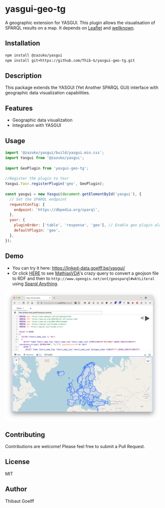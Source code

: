# yasgui-geo-tg

A geographic extension for YASGUI. This plugin allows the visualisation of SPARQL results on a map.
It depends on [Leaflet](https://leafletjs.com/) and [wellknown](https://github.com/mapbox/wellknown).

## Installation

```bash
npm install @zazuko/yasgui
npm install git+https://github.com/Thib-G/yasgui-geo-tg.git
```

## Description

This package extends the YASGUI (Yet Another SPARQL GUI) interface with geographic data visualization capabilities.

## Features

- Geographic data visualization
- Integration with YASGUI

## Usage

```javascript
import '@zazuko/yasgui/build/yasgui.min.css';
import Yasgui from '@zazuko/yasgui';

import GeoPlugin from 'yasgui-geo-tg';

//Register the plugin to Yasr
Yasgui.Yasr.registerPlugin('geo', GeoPlugin);

const yasgui = new Yasgui(document.getElementById('yasgui'), {
  // Set the SPARQL endpoint
  requestConfig: {
    endpoint: 'https://dbpedia.org/sparql',
  },
  yasr: {
    pluginOrder: ['table', 'response', 'geo'], // Enable geo plugin alongside default table
    defaultPlugin: 'geo',
  },
});
```

## Demo

- You can try it here: https://linked-data.goelff.be/yasgui/
- Or click [HERE](<https://linked-data.goelff.be/yasgui/#query=PREFIX%20gsp%3A%20%3Chttp%3A%2F%2Fwww.opengis.net%2Font%2Fgeosparql%23%3E%0APREFIX%20rdf%3A%20%3Chttp%3A%2F%2Fwww.w3.org%2F1999%2F02%2F22-rdf-syntax-ns%23%3E%0APREFIX%20xsd%3A%20%3Chttp%3A%2F%2Fwww.w3.org%2F2001%2FXMLSchema%23%3E%0APREFIX%20xyz%3A%20%3Chttp%3A%2F%2Fsparql.xyz%2Ffacade-x%2Fdata%2F%3E%0APREFIX%20fx%3A%20%3Chttp%3A%2F%2Fsparql.xyz%2Ffacade-x%2Fns%2F%3E%0A%0ASELECT%20*%20WHERE%20%0A%7B%0A%20%20FILTER%20(%3Fshort_name_iso2%20!%3D%20'RU')%0A%20%20%7B%20%20%20%20%0A%20%20%20%20SELECT%20%3Fname%20%3Fshort_name_fips%20%3Fshort_name_iso2%20%3Fshort_name_iso3%20(STRDT(CONCAT(%22POLYGON(%22%2CGROUP_CONCAT(CONCAT(%3Fcoordinate_string)%3B%20SEPARATOR%3D%22%2C%20%22)%2C%22)%22)%2C%20gsp%3AwktLiteral)%20AS%20%3Fwkt)%0A%20%20%20%20WHERE%20%7B%0A%20%20%20%20%20%20SELECT%20%3Fname%20%3Fshort_name_fips%20%3Fshort_name_iso2%20%3Fshort_name_iso3%20%3Fpolygon_index%20(CONCAT(%22(%22%2CGROUP_CONCAT(CONCAT(%3Fwkt_coordinate)%3B%20SEPARATOR%3D%22%2C%20%22)%2C%22)%22)%20AS%20%3Fcoordinate_string)%0A%20%20%20%20%20%20WHERE%20%7B%0A%20%20%20%20%20%20%20%20SERVICE%20%3Cx-sparql-anything%3Alocation%3A%3E%20%7B%0A%20%20%20%20%20%20%20%20%20%20fx%3Aproperties%20fx%3Alocation%20%22https%3A%2F%2Fraw.githubusercontent.com%2FleakyMirror%2Fmap-of-europe%2Frefs%2Fheads%2Fmaster%2FGeoJSON%2Feurope.geojson%22%20%3B%0A%20%20%20%20%20%20%20%20%20%20%20%20%20%20%20%20%20%20%20%20%20%20%20%20fx%3Amedia-type%20%20%22application%2Fjson%22%20.%09%0A%20%20%20%20%20%20%20%20%20%20%3Fs%20xyz%3Atype%20%22Feature%22%3B%0A%20%20%20%20%20%20%20%20%20%20xyz%3Ageometry%20%3Fgeom%3B%0A%20%20%20%20%20%20%20%20%20%20xyz%3Aproperties%20%3Fprops.%0A%0A%20%20%20%20%20%20%20%20%20%20%3Fprops%20xyz%3ANAME%20%3Fname%3B%0A%20%20%20%20%20%20%20%20%20%20xyz%3AFIPS%20%3Fshort_name_fips%3B%0A%20%20%20%20%20%20%20%20%20%20xyz%3AISO2%20%3Fshort_name_iso2%3B%0A%20%20%20%20%20%20%20%20%20%20xyz%3AISO3%20%3Fshort_name_iso3.%0A%0A%20%20%20%20%20%20%20%20%20%20%3Fgeom%20xyz%3Atype%20%3Fwkt_type%3B%0A%20%20%20%20%20%20%20%20%20%20xyz%3Acoordinates%20%3Fmulti_polygon.%0A%0A%20%20%20%20%20%20%20%20%20%20%3Fmulti_polygon%20%3Flist_polygon_element%20%3Fpolygon%20.%0A%20%20%20%20%20%20%20%20%20%20BIND%20(xsd%3Ainteger(replace(STR(%3Flist_polygon_element)%2C'http%3A%2F%2Fwww.w3.org%2F1999%2F02%2F22-rdf-syntax-ns%23_'%2C''))%20AS%20%3Fpolygon_index)%0A%0A%20%20%20%20%20%20%20%20%20%20%3Fpolygon%20%3Flist_coordinate_element%20%3Fcoordinate%20.%0A%20%20%20%20%20%20%20%20%20%20BIND%20(xsd%3Ainteger(replace(STR(%3Flist_coordinate_element)%2C'http%3A%2F%2Fwww.w3.org%2F1999%2F02%2F22-rdf-syntax-ns%23_'%2C''))%20AS%20%3Fcoordinate_index)%0A%0A%20%20%20%20%20%20%20%20%20%20%3Fcoordinate%20rdf%3A_1%20%3Flongitude%3B%0A%20%20%20%20%20%20%20%20%20%20%20%20%20%20%20%20%20%20%20%20%20%20rdf%3A_2%20%3Flatitude.%0A%0A%20%20%20%20%20%20%20%20%20%20BIND%20(CONCAT(str(%3Flongitude)%2C%20%22%20%22%2C%20str(%3Flatitude))%20AS%20%3Fwkt_coordinate)%20%20%0A%20%20%20%20%20%20%20%20%20%20%0A%20%20%20%20%20%20%20%20%20%20FILTER%20(str(%3Fwkt_type)%20%3D%20%22Polygon%22)%0A%20%20%20%20%20%20%20%20%7D%0A%20%20%20%20%20%20%7D%0A%20%20%20%20%20%20GROUP%20BY%20%3Fname%20%3Fshort_name_fips%20%3Fshort_name_iso2%20%3Fshort_name_iso3%20%3Fpolygon_index%0A%20%20%20%20%20%20ORDER%20BY%20%3Fcoordinate_index%20%0A%20%20%20%20%7D%0A%20%20%20%20GROUP%20BY%20%3Fname%20%3Fshort_name_fips%20%3Fshort_name_iso2%20%3Fshort_name_iso3%0A%20%20%20%20ORDER%20BY%20%3Fpolygon_index%20%0A%20%20%7D%0A%20%20UNION%0A%20%20%7B%0A%20%20%20%20SELECT%20%3Fname%20%3Fshort_name_fips%20%3Fshort_name_iso2%20%3Fshort_name_iso3%20(STRDT(CONCAT(%22MULTIPOLYGON(%22%2CGROUP_CONCAT(CONCAT(%3Fpolygon_string)%3B%20SEPARATOR%3D%22%2C%20%22)%2C%22)%22)%2C%20gsp%3AwktLiteral)%20AS%20%3Fwkt)%0A%20%20%20%20WHERE%20%7B%0A%20%20%20%20%20%20SELECT%20%3Fname%20%3Fshort_name_fips%20%3Fshort_name_iso2%20%3Fshort_name_iso3%20%3Fmultipolygon_index%20(CONCAT(%22(%22%2CGROUP_CONCAT(CONCAT(%3Fcoordinate_string)%3B%20SEPARATOR%3D%22)%2C%20(%22)%2C%22)%22)%20AS%20%3Fpolygon_string)%0A%20%20%20%20%20%20WHERE%20%7B%0A%20%20%20%20%20%20%20%20SELECT%20%3Fname%20%3Fshort_name_fips%20%3Fshort_name_iso2%20%3Fshort_name_iso3%20%3Fmultipolygon_index%20%3Fpolygon_index%20(CONCAT(%22(%22%2CGROUP_CONCAT(CONCAT(%3Fwkt_coordinate)%3B%20SEPARATOR%3D%22%2C%20%22)%2C%22)%22)%20AS%20%3Fcoordinate_string)%0A%20%20%20%20%20%20%20%20WHERE%20%7B%0A%20%20%20%20%20%20%20%20SERVICE%20%3Cx-sparql-anything%3Alocation%3A%3E%20%7B%0A%20%20%20%20%20%20%20%20%20%20fx%3Aproperties%20fx%3Alocation%20%22https%3A%2F%2Fraw.githubusercontent.com%2FleakyMirror%2Fmap-of-europe%2Frefs%2Fheads%2Fmaster%2FGeoJSON%2Feurope.geojson%22%20%3B%0A%20%20%20%20%20%20%20%20%20%20%20%20%20%20%20%20%20%20%20%20%20%20%20%20fx%3Amedia-type%20%20%22application%2Fjson%22%20.%09%0A%20%20%20%20%20%20%20%20%20%20%20%20%3Fs%20xyz%3Atype%20%22Feature%22%3B%0A%20%20%20%20%20%20%20%20%20%20%20%20xyz%3Ageometry%20%3Fgeom%3B%0A%20%20%20%20%20%20%20%20%20%20%20%20xyz%3Aproperties%20%3Fprops.%0A%0A%20%20%20%20%20%20%20%20%20%20%20%20%3Fprops%20xyz%3ANAME%20%3Fname%3B%0A%20%20%20%20%20%20%20%20%20%20%20%20xyz%3AFIPS%20%3Fshort_name_fips%3B%0A%20%20%20%20%20%20%20%20%20%20%20%20xyz%3AISO2%20%3Fshort_name_iso2%3B%0A%20%20%20%20%20%20%20%20%20%20%20%20xyz%3AISO3%20%3Fshort_name_iso3.%0A%0A%20%20%20%20%20%20%20%20%20%20%20%20%3Fgeom%20xyz%3Atype%20%3Fwkt_type%3B%0A%20%20%20%20%20%20%20%20%20%20%20%20%0A%20%20%20%20%20%20%20%20%20%20%20%20xyz%3Acoordinates%20%3Fmulti_polygon_collection.%0A%0A%20%20%20%20%20%20%20%20%20%20%20%20%3Fmulti_polygon_collection%20%3Flist_multipolygon_element%20%3Fmulti_polygon.%0A%20%20%20%20%20%20%20%20%20%20%20%20BIND%20(xsd%3Ainteger(replace(STR(%3Flist_multipolygon_element)%2C'http%3A%2F%2Fwww.w3.org%2F1999%2F02%2F22-rdf-syntax-ns%23_'%2C''))%20AS%20%3Fmultipolygon_index)%0A%0A%20%20%20%20%20%20%20%20%20%20%20%20%3Fmulti_polygon%20%3Flist_polygon_element%20%3Fpolygon%20.%0A%20%20%20%20%20%20%20%20%20%20%20%20BIND%20(xsd%3Ainteger(replace(STR(%3Flist_polygon_element)%2C'http%3A%2F%2Fwww.w3.org%2F1999%2F02%2F22-rdf-syntax-ns%23_'%2C''))%20AS%20%3Fpolygon_index)%0A%0A%20%20%20%20%20%20%20%20%20%20%20%20%3Fpolygon%20%3Flist_coordinate_element%20%3Fcoordinate%20.%0A%20%20%20%20%20%20%20%20%20%20%20%20BIND%20(xsd%3Ainteger(replace(STR(%3Flist_coordinate_element)%2C'http%3A%2F%2Fwww.w3.org%2F1999%2F02%2F22-rdf-syntax-ns%23_'%2C''))%20AS%20%3Fcoordinate_index)%0A%0A%20%20%20%20%20%20%20%20%20%20%20%20%3Fcoordinate%20rdf%3A_1%20%3Flongitude%3B%0A%20%20%20%20%20%20%20%20%20%20%20%20%20%20%20%20%20%20%20%20%20%20%20%20rdf%3A_2%20%3Flatitude.%0A%0A%20%20%20%20%20%20%20%20%20%20%20%20BIND%20(CONCAT(str(%3Flongitude)%2C%20%22%20%22%2C%20str(%3Flatitude))%20AS%20%3Fwkt_coordinate)%20%20%0A%20%20%20%20%20%20%20%20%20%20%20%20%0A%20%20%20%20%20%20%20%20%20%20%20%20FILTER%20(str(%3Fwkt_type)%20%3D%20%22MultiPolygon%22)%0A%20%20%20%20%20%20%20%20%20%20%7D%0A%20%20%20%20%20%20%20%20%7D%0A%20%20%20%20%20%20%20%20GROUP%20BY%20%3Fname%20%3Fshort_name_fips%20%3Fshort_name_iso2%20%3Fshort_name_iso3%20%3Fmultipolygon_index%20%3Fpolygon_index%0A%20%20%20%20%20%20%20%20ORDER%20BY%20%3Fcoordinate_index%20%0A%20%20%20%20%20%20%7D%0A%20%20%20%20%20%20GROUP%20BY%20%3Fname%20%3Fshort_name_fips%20%3Fshort_name_iso2%20%3Fshort_name_iso3%20%3Fmultipolygon_index%0A%20%20%20%20%20%20ORDER%20BY%20%3Fpolygon_index%20%0A%20%20%20%20%7D%0A%20%20%20%20GROUP%20BY%20%3Fname%20%3Fshort_name_fips%20%3Fshort_name_iso2%20%3Fshort_name_iso3%0A%20%20%20%20ORDER%20BY%20%3Fmultipolygon_index%20%0A%20%20%7D%0A%7D&endpoint=https%3A%2F%2Flinked-data.goelff.be%2Fsparql.anything&requestMethod=POST&tabTitle=Query&headers=%7B%7D&contentTypeConstruct=application%2Fn-triples%2C*%2F*%3Bq%3D0.9&contentTypeSelect=application%2Fsparql-results%2Bjson%2C*%2F*%3Bq%3D0.9&outputFormat=geo&outputSettings=%7B%7D>) to see [MathiasVDA](https://github.com/MathiasVDA)'s crazy query to convert a geojson file to RDF and then to `http://www.opengis.net/ont/geosparql#wktLiteral` using [Sparql Anything](https://github.com/SPARQL-Anything/sparql.anything).

![Crazy Query](crazy-query.png 'Crazy Query')

## Contributing

Contributions are welcome! Please feel free to submit a Pull Request.

## License

MIT

## Author

Thibaut Goelff
